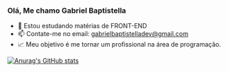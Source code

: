 ### Olá, Me chamo Gabriel Baptistella

- 🌱 Estou estudando matérias de FRONT-END
- 📫 Contate-me no email: gabrielbaptistelladev@gmail.com
- 📈 Meu objetivo é me tornar um profissional na área de programação.

[![Anurag's GitHub stats](https://github-readme-stats.vercel.app/apiYoungAkira=anuraghazra)](https://github.com/anuraghazra/github-readme-stats)
